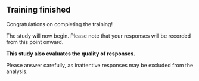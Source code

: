 ## Training finished

Congratulations on completing the training!

The study will now begin. Please note that your responses will be recorded from this point onward.

**This study also evaluates the quality of responses.**

Please answer carefully, as inattentive responses may be excluded from the analysis.

